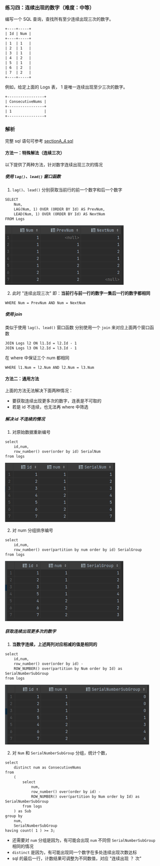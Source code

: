### 练习四：连续出现的数字（难度：中等）

编写一个 SQL 查询，查找所有至少连续出现三次的数字。

```plain
+----+-----+
| Id | Num |
+----+-----+
| 1  | 1   |
| 2  | 1   |
| 3  | 1   |
| 4  | 2   |
| 5  | 1   |
| 6  | 2   |
| 7  | 2   |
+----+-----+
```
例如，给定上面的 Logs 表， 1 是唯一连续出现至少三次的数字。
```plain
+-----------------+
| ConsecutiveNums |
+-----------------+
| 1               |
+-----------------+
```

### 解析
完整 sql 语句可参考 [sectionA_4.sql](https://github.com/hd2yao/learn-sql/blob/master/datawhale/wonderful-sql/sectionA-4/sectionA_4.sql)

#### 方法一：特殊解法（连续三次）
以下提供了两种方法，针对数字连续出现三次的情况
##### 使用 `lag()`、`lead()` 窗口函数
1. `lag()`、`lead()` 分别获取当前行的前一个数字和后一个数字
```mysql
SELECT
    Num,
    LAG(Num, 1) OVER (ORDER BY Id) AS PrevNum,
    LEAD(Num, 1) OVER (ORDER BY Id) AS NextNum
FROM Logs
```
![function4-1](function4-1.png)

2. 此时 "连续出现三次" 即：**当前行与前一行的数字一集后一行的数字都相同**
```mysql
WHERE Num = PrevNum AND Num = NextNum
```
##### 使用 join
类似于使用 `lag()`、`lead()` 窗口函数
分别使用一个 `join` 来对应上面两个窗口函数
```mysql
JOIN Logs l2 ON l1.Id = l2.Id - 1
JOIN Logs l3 ON l2.Id = l3.Id - 1
```
在 where 中保证三个 num 都相同
```mysql
WHERE l1.Num = l2.Num AND l2.Num = l3.Num
```

#### 方法二：通用方法
上面的方法无法解决下面两种情况：
- 要获取连续出现更多次的数字，连表是不可取的
- 若是 id 不连续，也无法再 where 中筛选


##### 解决 id 不连续的情况
1. 对原始数据重新编号
```mysql
select
    id,num,
    row_number() over(order by id) SerialNum
from logs
```
![function4-2](function4-2.png)

2. 对 num 分组排序编号
```mysql
select
    id,num,
    row_number() over(partition by num order by id) SerialGroup
from logs
```
![function4-3](function4-3.png)

##### 获取连续出现更多次的数字
1. **当数字连续，上述两列对应相减的值是相同的**
```mysql
select
    id,num,
    row_number() over(order by id) -
    ROW_NUMBER() over(partition by Num order by Id) as SerialNumberSubGroup
from logs
```
![function4-4](function4-4.png)

2. 对 `Num` 和 `SerialNumberSubGroup` 分组，统计个数，
```mysql
select
    distinct num as ConsecutiveNums
from
    (
        select
            num,
            row_number() over(order by id) -
            ROW_NUMBER() over(partition by Num order by Id) as SerialNumberSubGroup
        from logs
    ) as Sub
group by
    num,
    SerialNumberSubGroup
having count( 1 ) >= 3;
```
- 还需要对 `num` 分组是因为，有可能会出现 `num` 不同但 `SerialNumberSubGroup` 相同的情况
- `distinct` 是因为，有可能出现同一个数字在多处连续出现次数达标
- sql 的最后一行，计数结果可调整为不同数值，对应 "连续出现 ？ 次"